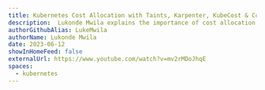 ```yaml
---
title: Kubernetes Cost Allocation with Taints, Karpenter, KubeCost & Cost Explorer
description:  Lukonde Mwila explains the importance of cost allocation in Kubernetes and demonstrates how you can accomplish this using Taints and Tolerations, Karpenter, KubeCost & Cost Explorer.
authorGithubAlias: LukeMwila
authorName: Lukonde Mwila
date: 2023-06-12
showInHomeFeed: false
externalUrl: https://www.youtube.com/watch?v=mv2rMDoJhqE
spaces:
  - kubernetes
---
```


